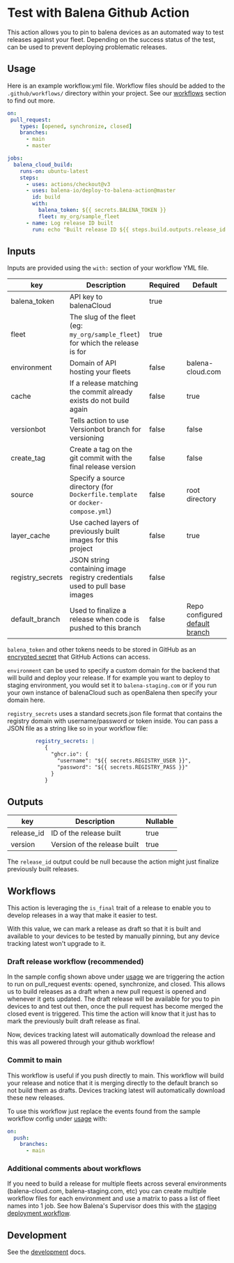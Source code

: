 # Test with Balena Github Action

This action allows you to pin to balena devices as an automated way to test releases against your fleet.
Depending on the success status of the test, can be used to prevent deploying problematic releases.

## Usage

Here is an example workflow.yml file.
Workflow files should be added to the `.github/workflows/` directory within your project.
See our [workflows](#workflows) section to find out more.

```yaml
on:
 pull_request:
    types: [opened, synchronize, closed]
    branches:
      - main
      - master

jobs:
  balena_cloud_build:
    runs-on: ubuntu-latest
    steps:
      - uses: actions/checkout@v3
      - uses: balena-io/deploy-to-balena-action@master
        id: build
        with:
          balena_token: ${{ secrets.BALENA_TOKEN }}
          fleet: my_org/sample_fleet
      - name: Log release ID built
        run: echo "Built release ID ${{ steps.build.outputs.release_id }}"
```

## Inputs

Inputs are provided using the `with:` section of your workflow YML file.

| key              | Description                                                                    | Required | Default                                                                                                                                                                                               |
| ---------------- | ------------------------------------------------------------------------------ | -------- | ----------------------------------------------------------------------------------------------------------------------------------------------------------------------------------------------------- |
| balena_token     | API key to balenaCloud                                                         | true     |                                                                                                                                                                                                       |
| fleet            | The slug of the fleet (eg: `my_org/sample_fleet`) for which the release is for | true     |                                                                                                                                                                                                       |
| environment      | Domain of API hosting your fleets                                              | false    | balena-cloud.com                                                                                                                                                                                      |
| cache            | If a release matching the commit already exists do not build again             | false    | true                                                                                                                                                                                                  |
| versionbot       | Tells action to use Versionbot branch for versioning                           | false    | false                                                                                                                                                                                                 |
| create_tag       | Create a tag on the git commit with the final release version                  | false    | false                                                                                                                                                                                                 |
| source           | Specify a source directory (for `Dockerfile.template` or `docker-compose.yml`) | false    | root directory                                                                                                                                                                                        |
| layer_cache      | Use cached layers of previously built images for this project                  | false    | true                                                                                                                                                                                                  |
| registry_secrets | JSON string containing image registry credentials used to pull base images     | false    |                                                                                                                                                                                                       |
| default_branch   | Used to finalize a release when code is pushed to this branch                  | false    | Repo configured [default branch](https://docs.github.com/en/pull-requests/collaborating-with-pull-requests/proposing-changes-to-your-work-with-pull-requests/about-branches#about-the-default-branch) |

`balena_token` and other tokens needs to be stored in GitHub as an [encrypted secret](https://docs.github.com/en/actions/security-guides/encrypted-secrets#creating-encrypted-secrets-for-a-repository) that GitHub Actions can access.

`environment` can be used to specify a custom domain for the backend that will build and deploy your release. If for example you want to deploy to staging environment, you would set it to `balena-staging.com` or if you run your own instance of balenaCloud such as openBalena then specify your domain here.

`registry_secrets` uses a standard secrets.json file format that contains the registry domain with username/password or token inside. You can pass a JSON file as a string like so in your workflow file:

```yaml
         registry_secrets: |
            {
              "ghcr.io": {
                "username": "${{ secrets.REGISTRY_USER }}",
                "password": "${{ secrets.REGISTRY_PASS }}"
              }
            } 
```

## Outputs

| key        | Description                  | Nullable |
| ---------- | ---------------------------- | -------- |
| release_id | ID of the release built      | true     |
| version    | Version of the release built | true     |

The `release_id` output could be null because the action might just finalize previously built releases.

## Workflows

This action is leveraging the `is_final` trait of a release to enable you to develop releases in a way that make it easier to test.

With this value, we can mark a release as draft so that it is built and available to your devices to be tested by manually pinning, but any device tracking latest won't upgrade to it.

### Draft release workflow (recommended)

In the sample config shown above under [usage](#usage) we are triggering the action to run on pull_request events: opened, synchronize, and closed. This allows us to build releases as a draft when a new pull request is opened and whenever it gets updated. The draft release will be available for you to pin devices to and test out then, once the pull request has become merged the closed event is triggered. This time the action will know that it just has to mark the previously built draft release as final.

Now, devices tracking latest will automatically download the release and this was all powered through your github workflow!

### Commit to main

This workflow is useful if you push directly to main. This workflow will build your release and notice that it is merging directly to the default branch so not build them as drafts. Devices tracking latest will automatically download these new releases.

To use this workflow just replace the events found from the sample workflow config under [usage](#usage) with:

```yaml
on:
  push:
    branches:
      - main
```

### Additional comments about workflows

If you need to build a release for multiple fleets across several environments (balena-cloud.com, balena-staging.com, etc) you can create multiple workflow files for each environment and use a matrix to pass a list of fleet names into 1 job. See how Balena's Supervisor does this with the [staging deployment workflow](https://github.com/balena-os/balena-supervisor/blob/caf3c1fd5867c127346058742cfa4864e9072313/.github/workflows/staging-balena-ci.yml).

## Development

See the [development](DEVELOPMENT.md) docs.
